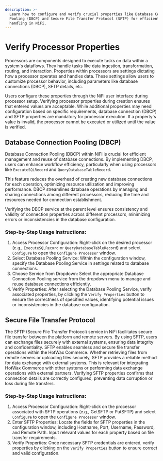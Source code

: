 ```yaml
---
description: >-
  Learn how to configure and verify crucial properties like Database Connection
  Pooling (DBCP) and Secure File Transfer Protocol (SFTP) for efficient data
  handling in NiFi.
---
```


# Verify Processor Properties

Processors are components designed to execute tasks on data within a system's dataflows. They handle tasks like data ingestion, transformation, routing, and interaction. Properties within processors are settings dictating how a processor operates and handles data. These settings allow users to customize processor behavior, including parameters like database connections (DBCP), SFTP details, etc.&#x20;

Users configure these properties through the NiFi user interface during processor setup. Verifying processor properties during creation ensures that entered values are acceptable. While additional properties may need configuration based on specific requirements, database connection (DBCP) and SFTP properties are mandatory for processor execution. If a property's value is invalid, the processor cannot be executed or utilized until the value is verified.&#x20;

## Database Connection Pooling (DBCP)

Database Connection Pooling (DBCP) within NiFi is crucial for efficient management and reuse of database connections. By implementing DBCP, users can enhance workflow efficiency, particularly when using processors like `ExecuteSQLRecord` and `QueryDatabaseTableRecord`.

This feature reduces the overhead of creating new database connections for each operation, optimizing resource utilization and improving performance. DBCP streamlines database operations by managing and sharing connections among different processors, reducing the time and resources needed for connection establishment.

Verifying the DBCP service at the parent level ensures consistency and validity of connection properties across different processors, minimizing errors or inconsistencies in the database configuration.

### Step-by-Step Usage Instructions:

1. Access Processor Configuration: Right-click on the desired processor (e.g., `ExecuteSQLRecord` or `QueryDatabaseTableRecord`) and select `Configure` to open the `Configure Processor` window.
2. Select Database Pooling Service: Within the configuration window, specify the Database Pooling Service in settings related to database connections.
3. Choose Service from Dropdown: Select the appropriate Database Connection Pooling service from the dropdown menu to manage and reuse database connections efficiently.
4. Verify Properties: After selecting the Database Pooling Service, verify associated properties, by clicking the `Verify Properties` button to ensure the correctness of specified values, identifying potential issues or inconsistencies in the database configuration.

## Secure File Transfer Protocol

The SFTP (Secure File Transfer Protocol) service in NiFi facilitates secure file transfer between the platform and remote servers. By using SFTP, users can exchange files securely with external systems, ensuring data integrity and confidentiality. SFTP enables seamless and secure file transfer operations within the HotWax Commerce. Whether retrieving files from remote servers or uploading files securely, SFTP provides a reliable method for data exchange with external systems. This is relevant for integrating HotWax Commerce with other systems or performing data exchange operations with external partners. Verifying SFTP properties confirms that connection details are correctly configured, preventing data corruption or loss during file transfers.

### Step-by-Step Usage Instructions:

1. Access Processor Configuration: Right-click on the processor associated with SFTP operations (e.g., GetSFTP or PutSFTP) and select `Configure` to open the `Configure Processor` window.
2. Enter SFTP Properties: Locate the fields for SFTP properties in the configuration window, including Hostname, Port, Username, Password, and Remote Path. Input relevant values for each property based on file transfer requirements.
3. Verify Properties: Once necessary SFTP credentials are entered, verify properties by clicking on the `Verify Properties` button to ensure correct and valid configuration.
